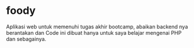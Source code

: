 # foody
Aplikasi web untuk memenuhi tugas akhir bootcamp, abaikan backend nya berantakan dan Code ini dibuat hanya untuk saya belajar mengenai PHP dan sebagainya.
